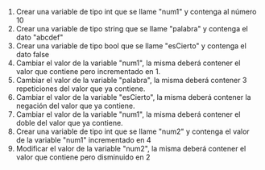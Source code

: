 1. Crear una variable de tipo int que se llame "num1" y contenga al número 10
2. Crear una variable de tipo string que se llame "palabra" y contenga el dato "abcdef"
3. Crear una variable de tipo bool que se llame "esCierto" y contenga el dato false
4. Cambiar el valor de la variable "num1", la misma deberá contener el valor que contiene
pero incrementado en 1.
5. Cambiar el valor de la variable "palabra", la misma deberá contener 3 repeticiones del
valor que ya contiene.
6. Cambiar el valor de la variable "esCierto", la misma deberá contener la negación del valor 
que ya contiene.
7. Cambiar el valor de la variable "num1", la misma deberá contener el doble del valor que
ya contiene.
8. Crear una variable de tipo int que se llame "num2" y contenga el valor de la variable "num1"
incrementado en 4
9. Modificar el valor de la variable "num2", la misma deberá contener el valor que contiene pero disminuido en 2
